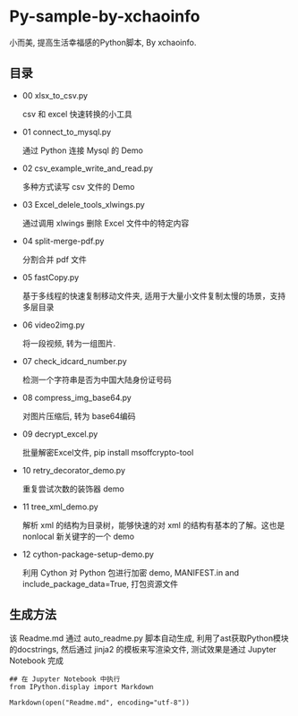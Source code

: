 # Py-sample-by-xchaoinfo

小而美, 提高生活幸福感的Python脚本, By xchaoinfo.                                    
## 目录


- 00 xlsx_to_csv.py
    
    csv 和 excel 快速转换的小工具

- 01 connect_to_mysql.py
    
    通过 Python 连接 Mysql 的 Demo

- 02 csv_example_write_and_read.py
    
    多种方式读写 csv 文件的 Demo

- 03 Excel_delele_tools_xlwings.py
    
    通过调用 xlwings 删除 Excel 文件中的特定内容

- 04 split-merge-pdf.py
    
    分割合并 pdf 文件

- 05 fastCopy.py
    
    基于多线程的快速复制移动文件夹, 适用于大量小文件复制太慢的场景，支持多层目录

- 06 video2img.py
    
    将一段视频, 转为一组图片.

- 07 check_idcard_number.py
    
    检测一个字符串是否为中国大陆身份证号码

- 08 compress_img_base64.py
    
    对图片压缩后, 转为 base64编码

- 09 decrypt_excel.py
    
    批量解密Excel文件, pip install msoffcrypto-tool

- 10 retry_decorator_demo.py
    
    重复尝试次数的装饰器 demo

- 11 tree_xml_demo.py
    
    解析 xml 的结构为目录树，能够快速的对 xml 的结构有基本的了解。这也是 nonlocal 新关键字的一个 demo

- 12 cython-package-setup-demo.py
    
    利用 Cython 对 Python 包进行加密 demo, MANIFEST.in and include_package_data=True, 打包资源文件



## 生成方法

该 Readme.md 通过 auto_readme.py 脚本自动生成, 利用了ast获取Python模块的docstrings, 然后通过 jinja2 的模板来写渲染文件, 测试效果是通过 Jupyter Notebook 完成
```
## 在 Jupyter Notebook 中执行
from IPython.display import Markdown

Markdown(open("Readme.md", encoding="utf-8"))
```